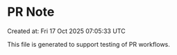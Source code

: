 # PR Note

Created at: Fri 17 Oct 2025 07:05:33 UTC

This file is generated to support testing of PR workflows.
